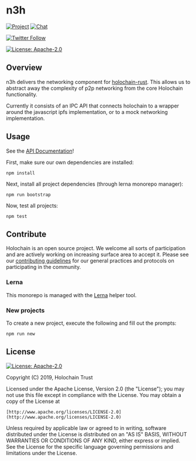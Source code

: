 # n3h

[![Project](https://img.shields.io/badge/project-holochain-blue.svg?style=flat-square)](http://holochain.org/)
[![Chat](https://img.shields.io/badge/chat-chat%2eholochain%2enet-blue.svg?style=flat-square)](https://chat.holochain.net)

[![Twitter Follow](https://img.shields.io/twitter/follow/holochain.svg?style=social&label=Follow)](https://twitter.com/holochain)

[![License: Apache-2.0](https://img.shields.io/badge/License-Apache-2.0-blue.svg)](https://www.apache.org/licenses/LICENSE-2.0)

## Overview
n3h delivers the networking component for [holochain-rust](https://github.com/holochain/holochain-rust).  This allows us to abstract away the complexity of p2p networking from the core Holochain functionality.

Currently it consists of an IPC API that connects holochain to a wrapper around the javascript ipfs implementation, or to a mock networking implementation.

## Usage

See the [API Documentation](docs/index.md)!

First, make sure our own dependencies are installed:

```shell
npm install
```

Next, install all project dependencies (through lerna monorepo manager):

```shell
npm run bootstrap
```

Now, test all projects:

```shell
npm test
```

## Contribute

Holochain is an open source project.  We welcome all sorts of participation and are actively working on increasing surface area to accept it.  Please see our [contributing guidelines](https://github.com/holochain/org/blob/master/CONTRIBUTING.md) for our general practices and protocols on participating in the community.

### Lerna

This monorepo is managed with the [Lerna](https://www.npmjs.com/package/lerna) helper tool.

### New projects

To create a new project, execute the following and fill out the prompts:

```shell
npm run new
```

## License
[![License: Apache-2.0](https://img.shields.io/badge/License-Apache-2.0-blue.svg)](https://www.apache.org/licenses/LICENSE-2.0)

Copyright (C) 2019, Holochain Trust

Licensed under the Apache License, Version 2.0 (the "License");
you may not use this file except in compliance with the License.
You may obtain a copy of the License at

    [http://www.apache.org/licenses/LICENSE-2.0](http://www.apache.org/licenses/LICENSE-2.0)

Unless required by applicable law or agreed to in writing, software
distributed under the License is distributed on an "AS IS" BASIS,
WITHOUT WARRANTIES OR CONDITIONS OF ANY KIND, either express or implied.
See the License for the specific language governing permissions and
limitations under the License.
